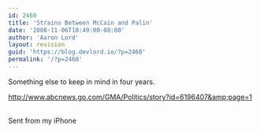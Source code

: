 ```yaml
---
id: 2460
title: 'Strains Between McCain and Palin'
date: '2008-11-06T18:49:00-08:00'
author: 'Aaron Lord'
layout: revision
guid: 'https://blog.devlord.io/?p=2460'
permalink: '/?p=2460'
---
```


Something else to keep in mind in four years.<p><a href="http://www.abcnews.go.com/GMA/Politics/story?id=6196407&amp;page=1">http://www.abcnews.go.com/GMA/Politics/story?id=6196407&amp;page=1</a><p><br>Sent from my iPhone<div class="blogger-post-footer"></div>